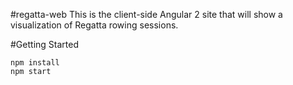 #regatta-web
This is the client-side Angular 2 site that will show a visualization of Regatta rowing sessions.

#Getting Started
```
npm install
npm start
```